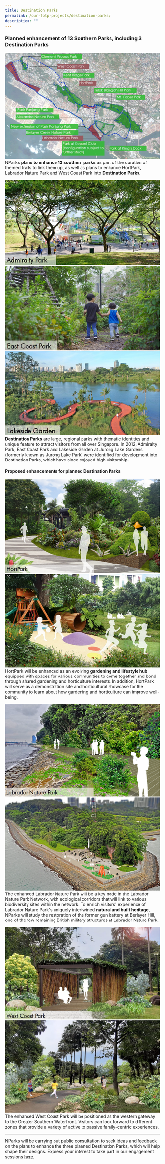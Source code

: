 ```yaml
---
title: Destination Parks
permalink: /our-fotp-projects/destination-parks/
description: ""
---
```

### **Planned enhancement of 13 Southern Parks, including 3 Destination Parks**
![](/images/dp%20overview.png)
NParks **plans to enhance 13 southern parks** as part of the curation of themed trails to link them up, as well as plans to enhance HortPark, Labrador Nature Park and West Coast Park into **Destination Parks**.

![](/images/admiralty%20park.png)
![](/images/east%20coast%20park.png)
![](/images/lakeside%20garden.png)
**Destination Parks** are large, regional parks with thematic identities and unique feature to attract visitors from all over Singapore. In 2012, Admiralty Park, East Coast Park and Lakeside Garden at Jurong Lake Gardens (formerly known as Jurong Lake Park) were identified for development into Destination Parks, which have since enjoyed high visitorship.
 
 #### Proposed enhancements for planned Destination Parks
 
 ![](/images/hortpark%201.png)
 ![](/images/hortpark%202.png)
HortPark will be enhanced as an evolving **gardening and lifestyle hub** equipped with spaces for various communities to come together and bond through shared gardening and horticulture interests. In addition, HortPark will serve as a demonstration site and horticultural showcase for the community to learn about how gardening and horticulture can improve well-being.
 
 ![](/images/labrador%20nature%20park%201.png)
 ![](/images/labrador%20nature%20park%202.png)
The enhanced Labrador Nature Park will be a key node in the Labrador Nature Park Network, with ecological corridors that will link to various biodiversity sites within the network. To enrich visitors' experience of Labrador Nature Park's uniquely intertwined **natural and built heritage**, NParks will study the restoration of the former gun battery at Berlayer Hill, one of the few remaining British military structures at Labrador Nature Park.

![](/images/west%20coast%20park%201.png)
![](/images/west%20coast%20park%202.png)
The enhanced West Coast Park will be positioned as the western gateway to the Greater Southern Waterfront. Visitors can look forward to different zones that provide a variety of active to passive family-centric experiences.

_______ 

NParks will be carrying out public consultation to seek ideas and feedback on the plans to enhance the three planned Destination Parks, which will help shape their designs. Express your interest to take part in our engagement sessions [here](https://www.channelnewsasia.com/singapore/pasir-panjang-park-labrador-west-coast-southern-nparks-3773891).